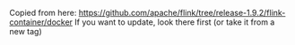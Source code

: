 Copied from here: https://github.com/apache/flink/tree/release-1.9.2/flink-container/docker
If you want to update, look there first (or take it from a new tag)